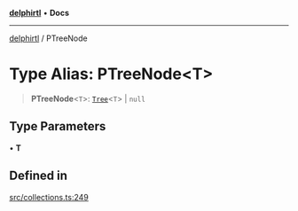 [**delphirtl**](../README.md) • **Docs**

***

[delphirtl](../globals.md) / PTreeNode

# Type Alias: PTreeNode\<T\>

> **PTreeNode**\<`T`\>: [`Tree`](../classes/Tree.md)\<`T`\> \| `null`

## Type Parameters

• **T**

## Defined in

[src/collections.ts:249](https://github.com/chuacw/delphirtl/blob/7cdff4fb9a05124bdd3aaafa70e9539e4f06ec46/src/collections.ts#L249)
